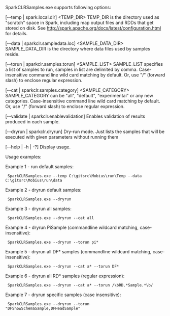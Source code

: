 SparkCLRSamples.exe supports following options:
   
   [--temp | spark.local.dir] <TEMP_DIR>                 TEMP_DIR is the directory used as "scratch" space in Spark, including map output files and RDDs that get stored on disk. 
                                                         See http://spark.apache.org/docs/latest/configuration.html for details.
   
   [--data | sparkclr.sampledata.loc] <SAMPLE_DATA_DIR>  SAMPLE_DATA_DIR is the directory where data files used by samples reside. 
   
   [--torun | sparkclr.samples.torun] <SAMPLE_LIST>      SAMPLE_LIST specifies a list of samples to run, samples in list are delimited by comma. 
                                                         Case-insensitive command line wild card matching by default. Or, use "/" (forward slash) to enclose regular expression. 
   
   [--cat | sparkclr.samples.category] <SAMPLE_CATEGORY> SAMPLE_CATEGORY can be "all", "default", "experimental" or any new categories. 
                                                         Case-insensitive command line wild card matching by default. Or, use "/" (forward slash) to enclose regular expression. 
   
   [--validate | sparkclr.enablevalidation]              Enables validation of results produced in each sample. 
   
   [--dryrun | sparkclr.dryrun]                          Dry-run mode. Just lists the samples that will be executed with given parameters without running them
   
   [--help | -h | -?]                                    Display usage. 
   
   
 Usage examples:  
   
   Example 1 - run default samples:
   
     SparkCLRSamples.exe --temp C:\gitsrc\Mobius\run\Temp --data C:\gitsrc\Mobius\run\data 
   
   Example 2 - dryrun default samples:
   
     SparkCLRSamples.exe --dryrun 
   
   Example 3 - dryrun all samples:
   
     SparkCLRSamples.exe --dryrun --cat all 
   
   Example 4 - dryrun PiSample (commandline wildcard matching, case-insensitive):
   
     SparkCLRSamples.exe --dryrun --torun pi*
   
   Example 5 - dryrun all DF* samples (commandline wildcard matching, case-insensitive):
   
     SparkCLRSamples.exe --dryrun --cat a* --torun DF*
   
   Example 6 - dryrun all RD* samples (regular expression):
   
     SparkCLRSamples.exe --dryrun --cat a* --torun /\bRD.*Sample.*\b/
   
   Example 7 - dryrun specific samples (case insensitive): 
   
     SparkCLRSamples.exe --dryrun --torun "DFShowSchemaSample,DFHeadSample"
   
